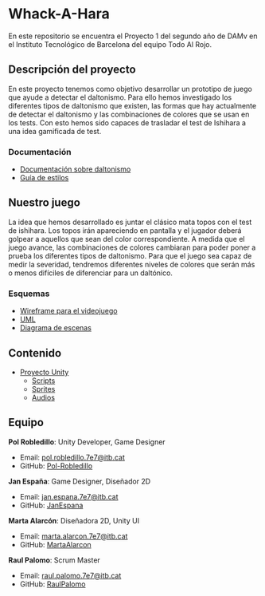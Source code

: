 # Whack-A-Hara

En este repositorio se encuentra el Proyecto 1 del segundo año de DAMv en el Instituto Tecnológico de Barcelona del equipo Todo Al Rojo.

## Descripción del proyecto

En este proyecto tenemos como objetivo desarrollar un prototipo de juego que ayude a detectar el daltonismo. Para ello hemos investigado los diferentes tipos de daltonismo que existen, las formas que hay actualmente de detectar el daltonismo y las combinaciones de colores que se usan en los tests. Con esto hemos sido capaces de trasladar el test de Ishihara a una idea gamificada de test.

### Documentación
- [Documentación sobre daltonismo](https://docs.google.com/document/d/1rUloU6iC5ZZ8AF271Kn5ATTJiayniCXy2d3W1Tua7Kc/edit?usp=sharing)
- [Guía de estilos](https://docs.google.com/document/d/1GnE_0E84Sk9iOk6OEpGW-ho_ddcWyVczH7baiDo_wUE/edit?usp=sharing)

## Nuestro juego

La idea que hemos desarrollado es juntar el clásico mata topos con el test de ishihara. Los topos irán apareciendo en pantalla y el jugador deberá golpear a aquellos que sean del color correspondiente. A medida que el juego avance, las combinaciones de colores cambiaran para poder poner a prueba los diferentes tipos de daltonismo. Para que el juego sea capaz de medir la severidad, tendremos diferentes niveles de colores que serán más o menos difíciles de diferenciar para un daltónico.

### Esquemas
- [Wireframe para el videojuego](https://www.figma.com/design/eVLZ8N815d3DshVDXGYZlJ/WireFrame_WhackAHara?node-id=0-1&t=4dZ0wU0cA8BsdqMu-1)
- [UML](https://drive.google.com/file/d/1XSSzMD1h5LHBmjE0xDLkk-9_ODv5BncK/view?usp=sharing)
- [Diagrama de escenas](https://www.canva.com/design/DAGUlQ0U0Do/Dr2J10S32qzlvlbED1L-sw/edit?utm_content=DAGUlQ0U0Do&utm_campaign=designshare&utm_medium=link2&utm_source=sharebutton)

## Contenido
- [Proyecto Unity](https://github.com/Pol-Robledillo/Whack-A-Hara/tree/main/Whack-A-Hara)
    - [Scripts](https://github.com/Pol-Robledillo/Whack-A-Hara/tree/main/Whack-A-Hara/Assets/Scripts)
    - [Sprites](https://github.com/Pol-Robledillo/Whack-A-Hara/tree/main/Whack-A-Hara/Assets/Sprites)
    - [Audios](https://github.com/Pol-Robledillo/Whack-A-Hara/tree/main/Whack-A-Hara/Assets/Audio)
## Equipo
**Pol Robledillo**:    Unity Developer, Game Designer  
- Email: pol.robledillo.7e7@itb.cat  
- GitHub: [Pol-Robledillo](https://github.com/Pol-Robledillo)  

**Jan España**:       Game Designer, Diseñador 2D  
- Email: jan.espana.7e7@itb.cat  
- GitHub: [JanEspana](https://github.com/JanEspana)  

**Marta Alarcón**:    Diseñadora 2D, Unity UI  
- Email: marta.alarcon.7e7@itb.cat  
- GitHub: [MartaAlarcon](https://github.com/MartaAlarcon)  

**Raul Palomo**:      Scrum Master  
- Email: raul.palomo.7e7@itb.cat  
- GitHub: [RaulPalomo](https://github.com/RaulPalomo)  
